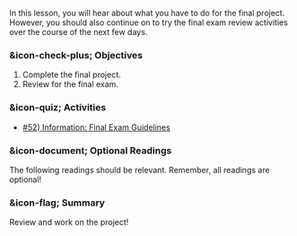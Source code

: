 In this lesson, you will hear about what you have to do for the final project.
However, you should also continue on to try the final exam review activities
over the course of the next few days.

###  &icon-check-plus; Objectives

  1. Complete the final project.
  2. Review for the final exam.

###  &icon-quiz; Activities

  * [#52) Information: Final Exam Guidelines](number-52-information-final-exam-guidelines)

###  &icon-document; Optional Readings

The following readings should be relevant. Remember, all readings are
optional!

###  &icon-flag; Summary

Review and work on the project!